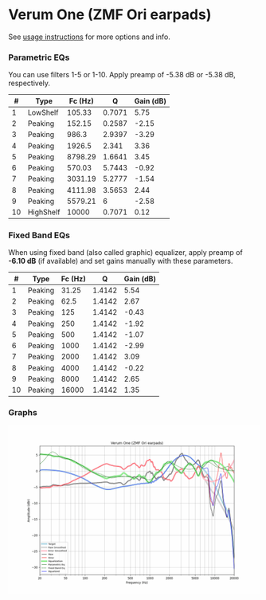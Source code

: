 # Verum One (ZMF Ori earpads)
See [usage instructions](https://github.com/jaakkopasanen/AutoEq#usage) for more options and info.

### Parametric EQs
You can use filters 1-5 or 1-10. Apply preamp of -5.38 dB or -5.38 dB, respectively.

|   # | Type      |   Fc (Hz) |      Q |   Gain (dB) |
|-----|-----------|-----------|--------|-------------|
|   1 | LowShelf  |    105.33 | 0.7071 |        5.75 |
|   2 | Peaking   |    152.15 | 0.2587 |       -2.15 |
|   3 | Peaking   |    986.3  | 2.9397 |       -3.29 |
|   4 | Peaking   |   1926.5  | 2.341  |        3.36 |
|   5 | Peaking   |   8798.29 | 1.6641 |        3.45 |
|   6 | Peaking   |    570.03 | 5.7443 |       -0.92 |
|   7 | Peaking   |   3031.19 | 5.2777 |       -1.54 |
|   8 | Peaking   |   4111.98 | 3.5653 |        2.44 |
|   9 | Peaking   |   5579.21 | 6      |       -2.58 |
|  10 | HighShelf |  10000    | 0.7071 |        0.12 |

### Fixed Band EQs
When using fixed band (also called graphic) equalizer, apply preamp of **-6.10 dB** (if available) and set gains manually with these parameters.

|   # | Type    |   Fc (Hz) |      Q |   Gain (dB) |
|-----|---------|-----------|--------|-------------|
|   1 | Peaking |     31.25 | 1.4142 |        5.54 |
|   2 | Peaking |     62.5  | 1.4142 |        2.67 |
|   3 | Peaking |    125    | 1.4142 |       -0.43 |
|   4 | Peaking |    250    | 1.4142 |       -1.92 |
|   5 | Peaking |    500    | 1.4142 |       -1.07 |
|   6 | Peaking |   1000    | 1.4142 |       -2.99 |
|   7 | Peaking |   2000    | 1.4142 |        3.09 |
|   8 | Peaking |   4000    | 1.4142 |       -0.22 |
|   9 | Peaking |   8000    | 1.4142 |        2.65 |
|  10 | Peaking |  16000    | 1.4142 |        1.35 |

### Graphs
![](./Verum%20One%20(ZMF%20Ori%20earpads).png)
